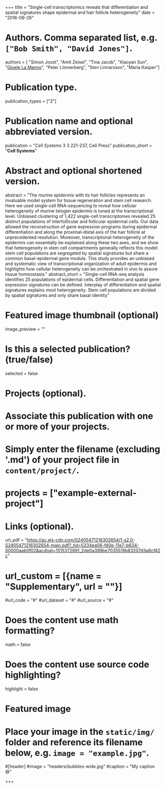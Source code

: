 +++
title = "Single-cell transcriptomics reveals that differentiation and spatial signatures shape epidermal and hair follicle heterogeneity"
date = "2016-09-28"

# Authors. Comma separated list, e.g. `["Bob Smith", "David Jones"]`.
authors = [
"Simon Joost",
"Amit Zeisel",
"Tina Jacob",
"Xiaoyan Sun",
"<u>Gioele La Manno</u>",
"Peter Lönnerberg",
"Sten Linnarsson",
"Maria Kasper"]

# Publication type.
publication_types = ["2"]

# Publication name and optional abbreviated version.
publication = "*Cell Systems* 3 3 221-237, Cell Press"
publication_short = "**Cell Systems**"

# Abstract and optional shortened version.
abstract = "The murine epidermis with its hair follicles represents an invaluable model system for tissue regeneration and stem cell research. Here we used single-cell RNA-sequencing to reveal how cellular heterogeneity of murine telogen epidermis is tuned at the transcriptional level. Unbiased clustering of 1,422 single-cell transcriptomes revealed 25 distinct populations of interfollicular and follicular epidermal cells. Our data allowed the reconstruction of gene expression programs during epidermal differentiation and along the proximal-distal axis of the hair follicle at unprecedented resolution. Moreover, transcriptional heterogeneity of the epidermis can essentially be explained along these two axes, and we show that heterogeneity in stem cell compartments generally reflects this model: stem cell populations are segregated by spatial signatures but share a common basal-epidermal gene module. This study provides an unbiased and systematic view of transcriptional organization of adult epidermis and highlights how cellular heterogeneity can be orchestrated in vivo to assure tissue homeostasis."
abstract_short = "Single-cell RNA-seq analysis identifies 25 populations of epidermal cells. Differentiation and spatial gene expression signatures can be defined. Interplay of differentiation and spatial signatures explains most heterogeneity. Stem cell populations are divided by spatial signatures and only share basal identity"

# Featured image thumbnail (optional)
image_preview = ""

# Is this a selected publication? (true/false)
selected = false

# Projects (optional).
#   Associate this publication with one or more of your projects.
#   Simply enter the filename (excluding '.md') of your project file in `content/project/`.
# projects = ["example-external-project"]

# Links (optional).
url_pdf = "https://ac.els-cdn.com/S2405471216302654/1-s2.0-S2405471216302654-main.pdf?_tid=5334ea06-f40e-11e7-b634-00000aab0f02&acdnat=1515372991_2de0a399be7035519b83207d3a8cf42c"
# url_custom = [{name = "Supplementary", url = ""}]
#url_code = "#"
#url_dataset = "#"
#url_source = "#"


# Does the content use math formatting?
math = false

# Does the content use source code highlighting?
highlight = false

# Featured image
# Place your image in the `static/img/` folder and reference its filename below, e.g. `image = "example.jpg"`.
#[header]
#image = "headers/bubbles-wide.jpg"
#caption = "My caption :smile:"

+++
